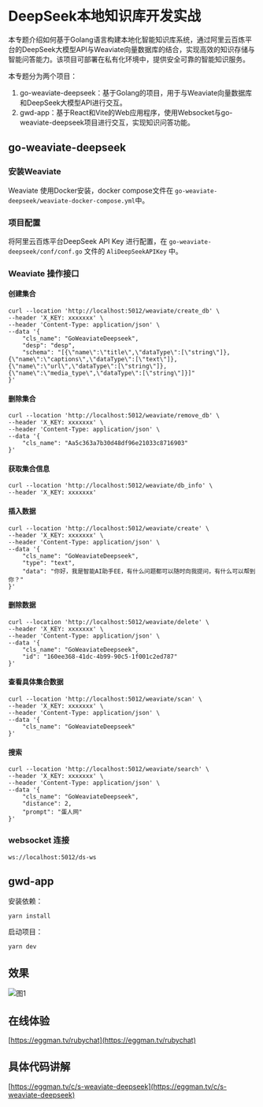 # DeepSeek本地知识库开发实战

本专题介绍如何基于Golang语言构建本地化智能知识库系统，通过阿里云百炼平台的DeepSeek大模型API与Weaviate向量数据库的结合，实现高效的知识存储与智能问答能力。该项目可部署在私有化环境中，提供安全可靠的智能知识服务。

本专题分为两个项目：

1. go-weaviate-deepseek：基于Golang的项目，用于与Weaviate向量数据库和DeepSeek大模型API进行交互。
2. gwd-app：基于React和Vite的Web应用程序，使用Websocket与go-weaviate-deepseek项目进行交互，实现知识问答功能。

## go-weaviate-deepseek

### 安装Weaviate

Weaviate 使用Docker安装，docker compose文件在 `go-weaviate-deepseek/weaviate-docker-compose.yml`中。

### 项目配置

将阿里云百炼平台DeepSeek API Key 进行配置，在 `go-weaviate-deepseek/conf/conf.go` 文件的 `AliDeepSeekAPIKey` 中。

### Weaviate 操作接口

#### 创建集合

``` shell
curl --location 'http://localhost:5012/weaviate/create_db' \
--header 'X_KEY: xxxxxxx' \
--header 'Content-Type: application/json' \
--data '{
    "cls_name": "GoWeaviateDeepseek",
    "desp": "desp",
    "schema": "[{\"name\":\"title\",\"dataType\":[\"string\"]},{\"name\":\"captions\",\"dataType\":[\"text\"]},{\"name\":\"url\",\"dataType\":[\"string\"]},{\"name\":\"media_type\",\"dataType\":[\"string\"]}]"
}'
```

#### 删除集合

``` shell
curl --location 'http://localhost:5012/weaviate/remove_db' \
--header 'X_KEY: xxxxxxx' \
--header 'Content-Type: application/json' \
--data '{
    "cls_name": "Aa5c363a7b30d48df96e21033c8716903"
}'
```

#### 获取集合信息

``` shell
curl --location 'http://localhost:5012/weaviate/db_info' \
--header 'X_KEY: xxxxxxx'
```

#### 插入数据

``` shell
curl --location 'http://localhost:5012/weaviate/create' \
--header 'X_KEY: xxxxxxx' \
--header 'Content-Type: application/json' \
--data '{
    "cls_name": "GoWeaviateDeepseek",
    "type": "text",
    "data": "你好，我是智能AI助手EE，有什么问题都可以随时向我提问，有什么可以帮到你？"
}'
```

#### 删除数据

``` shell
curl --location 'http://localhost:5012/weaviate/delete' \
--header 'X_KEY: xxxxxxx' \
--header 'Content-Type: application/json' \
--data '{
    "cls_name": "GoWeaviateDeepseek",
    "id": "160ee368-41dc-4b99-90c5-1f001c2ed787"
}'
```

#### 查看具体集合数据

``` shell
curl --location 'http://localhost:5012/weaviate/scan' \
--header 'X_KEY: xxxxxxx' \
--header 'Content-Type: application/json' \
--data '{
    "cls_name": "GoWeaviateDeepseek"
}'
```

#### 搜索

``` shell
curl --location 'http://localhost:5012/weaviate/search' \
--header 'X_KEY: xxxxxxx' \
--header 'Content-Type: application/json' \
--data '{
    "cls_name": "GoWeaviateDeepseek",
    "distance": 2,
    "prompt": "蛋人网"
}'
```

### websocket 连接

``` shell
ws://localhost:5012/ds-ws
```

## gwd-app

安装依赖：
``` shell
yarn install
```

启动项目：
``` shell
yarn dev
```

## 效果
![图1](https://imgs.eggman.tv/e2eda2dd8b1f435d84ffac61b70de2e1_QQ20250306-132617.png)

## 在线体验

[https://eggman.tv/rubychat](https://eggman.tv/rubychat)

## 具体代码讲解

[https://eggman.tv/c/s-weaviate-deepseek](https://eggman.tv/c/s-weaviate-deepseek)
